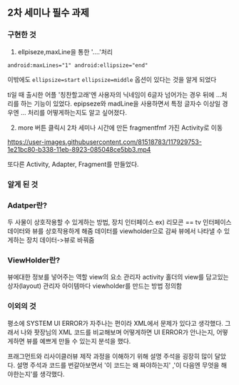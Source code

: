 ## 2차 세미나 필수 과제
### 구현한 것
1. ellpiseze,maxLine을 통한 '....'처리

`android:maxLines="1"
android:ellipsize="end"`

이밖에도
`ellipsize=start` `ellipsize=middle`
옵션이 있다는 것을 알게 되었다

ti일 때 출시한 어플 '칭찬할고래'엔 사용자의 닉네임이 6글자 넘어가는 경우 뒤에 ...처리를 하는 기능이 있었다.
epipseze와 madLine을 사용하면서 특정 글자수 이상일 경우엔 ... 처리를 어떻게하는지도 알고 싶어졌다.

2. more 버튼 클릭시 2차 세미나 시간에 만든 fragmentfmf 가진 Activity로 이동

https://user-images.githubusercontent.com/81518783/117929753-1e21bc80-b338-11eb-8923-085048ce5bb3.mp4


또다른 Activity, Adapter, Fragment를 만들었다.


### 알게 된 것
### Adatper란?
두 사물이 상호작용할 수 있게하는 방법, 장치
인터페이스 ex) 리모콘 == tv 인터페이스
데이터와 뷰를 상호작용하게 해줌
데이터를 viewholder으로 감싸 뷰에서 나타낼 수 있게하는 장치
데이터->뷰로 바꿔줌


### ViewHolder란?
뷰에대한 정보를 넣어주는 역할
view의 요소 관리자
activity 홀더의 view를 담고있는 상자(layout) 관리자
아이템마다 viewholder를 만드는 방법 정의함


### 이외의 것
평소에 SYSTEM UI ERROR가 자주나는 편이라 XML에서 문제가 있다고 생각했다.
그래서 나와 팟장님의 XML 코드를 비교해보며 어떻게하면 UI ERROR가 안나는지, 어떻게하면 뷰를 예쁘게 만들 수 있는지 분석을 했다.

프래그먼트와 리사이클러뷰 제작 과정을 이해하기 위해 설명 주석을 굉장히 많이 달았다.
설명 주석과 코드를 번갈아보면서 '이 코드는 왜 짜야하는지' ,'이 다음엔 무엇을 해야한는지'를 생각했다.


